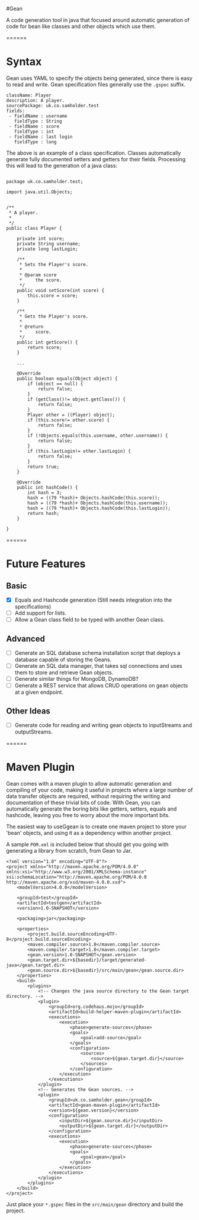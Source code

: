 #Gean

A code generation tool in java that focused around automatic generation of code for bean like classes and other objects which use them.

======

# Syntax

Gean uses YAML to specify the objects being generated, since there is easy to read and write. Gean specification files generally use the `.gspec` suffix.

```
className: Player
description: A player.
sourcePackage: uk.co.samholder.test
fields:
 - fieldName : username
   fieldType : String
 - fieldName : score
   fieldType : int
 - fieldName : last login
   fieldType : long
```

The above is an example of a class specification. Classes automatically generate fully documented setters and getters for their fields.
Processing this will lead to the generation of a java class:

```

package uk.co.samholder.test;

import java.util.Objects;


/**
 * A player.
 *
 */
public class Player {

    private int score;
    private String username;
    private long lastLogin;

    /**
     * Sets the Player's score.
     *
     * @param score
     *     the score.
     */
    public void setScore(int score) {
        this.score = score;
    }

    /**
     * Gets the Player's score.
     *
     * @return
     *     score.
     */
    public int getScore() {
        return score;
    }

    ...

    @Override
    public boolean equals(Object object) {
        if (object == null) {
            return false;
        }
        if (getClass()!= object.getClass()) {
            return false;
        }
        Player other = ((Player) object);
        if (this.score!= other.score) {
            return false;
        }
        if (!Objects.equals(this.username, other.username)) {
            return false;
        }
        if (this.lastLogin!= other.lastLogin) {
            return false;
        }
        return true;
    }

    @Override
    public int hashCode() {
        int hash = 3;
        hash = ((79 *hash)+ Objects.hashCode(this.score));
        hash = ((79 *hash)+ Objects.hashCode(this.username));
        hash = ((79 *hash)+ Objects.hashCode(this.lastLogin));
        return hash;
    }

}

```
======

# Future Features


## Basic
- [x] Equals and Hashcode generation (Still needs integration into the specifications)
- [ ] Add support for lists.
- [ ] Allow a Gean class field to be typed with another Gean class.

## Advanced
- [ ] Generate an SQL database schema installation script that deploys a database capable of storing the Geans.
- [ ] Generate an SQL data manager, that takes sql connections and uses them to store and retrieve Gean objects.
- [ ] Generate similar things for MongoDB, DynamoDB?
- [ ] Generate a REST service that allows CRUD operations on gean objects at a given endpoint.

## Other Ideas
- [ ] Generate code for reading and writing gean objects to inputStreams and outputStreams.

======

# Maven Plugin

Gean comes with a maven plugin to allow automatic generation and compiling of your code, making it useful in projects where a large number of data transfer objects are required, without requiring the writing and documentation of these trivial bits of code. With Gean, you can automatically generate the boring bits like getters, setters, equals and hashcode, leaving you free to worry about the more important bits.

The easiest way to useGgean is to create one maven project to store your 'bean' objects, and using it as a dependency within another project.

A sample `POM.xml` is included below that should get you going with generating a library from scratch, from Gean to Jar.

```
<?xml version="1.0" encoding="UTF-8"?>
<project xmlns="http://maven.apache.org/POM/4.0.0" xmlns:xsi="http://www.w3.org/2001/XMLSchema-instance" xsi:schemaLocation="http://maven.apache.org/POM/4.0.0 http://maven.apache.org/xsd/maven-4.0.0.xsd">
    <modelVersion>4.0.0</modelVersion>

    <groupId>test</groupId>
    <artifactId>testgen</artifactId>
    <version>1.0-SNAPSHOT</version>

    <packaging>jar</packaging>

    <properties>
        <project.build.sourceEncoding>UTF-8</project.build.sourceEncoding>
        <maven.compiler.source>1.8</maven.compiler.source>
        <maven.compiler.target>1.8</maven.compiler.target>
        <gean.version>1.0-SNAPSHOT</gean.version>
        <gean.target.dir>${basedir}/target/generated-java</gean.target.dir>
        <gean.source.dir>${basedir}/src/main/gean</gean.source.dir>
    </properties>
    <build>
        <plugins>
            <!-- Changes the java source directory to the Gean target directory. -->
            <plugin>
                <groupId>org.codehaus.mojo</groupId>
                <artifactId>build-helper-maven-plugin</artifactId>
                <executions>
                    <execution>
                        <phase>generate-sources</phase>
                        <goals>
                            <goal>add-source</goal>
                        </goals>
                        <configuration>
                            <sources>
                                <source>${gean.target.dir}</source>
                            </sources>
                        </configuration>
                    </execution>
                </executions>
            </plugin>
            <!-- Generates the Gean sources. -->
            <plugin>
                <groupId>uk.co.samholder.gean</groupId>
                <artifactId>gean-maven-plugin</artifactId>
                <version>${gean.version}</version>
                <configuration>
                    <inputDir>${gean.source.dir}</inputDir>
                    <outputDir>${gean.target.dir}</outputDir>
                </configuration>
                <executions>
                    <execution>
                        <phase>generate-sources</phase>
                        <goals>
                            <goal>gean</goal>
                        </goals>
                    </execution>
                </executions>
            </plugin>
        </plugins>
    </build>
</project>
```

Just place your `*.gspec` files in the `src/main/gean` directory and build the project.
